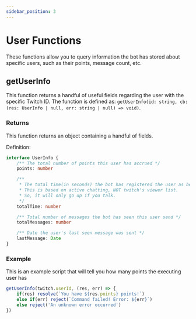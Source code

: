 ```yaml
---
sidebar_position: 3
---
```


# User Functions
These functions allow you to query information the bot has stored about specific users, such as their points, message count, etc.

## getUserInfo
This function returns a handful of useful fields regarding the user with the specific Twitch ID. The function is defined as: `getUserInfo(id: string, cb: (res: UserInfo | null, err: string | null) => void)`.

### Returns
This function returns an object containing a handful of fields.

Definition:
```ts
interface UserInfo {
    /** The total number of points this user has accrued */
    points: number

    /** 
     * The total time(in seconds) the bot has registered the user as being present in chat
     * This is based on active chatting, NOT twitch's viewer list.
     * So, it will only go up if you talk.
     */
    totalTime: number

    /** Total number of messages the bot has seen this user send */
    totalMessages: number

    /** Date the user's last seen message was sent */
    lastMessage: Date
}
```

### Example
This is an example script that will tell you how many points the executing user has

```js
getUserInfo(twitch.userId, (res, err) => {
    if(res) resolve(`You have ${res.points} points!`)
    else if(err) reject(`Command failed! Error: ${err}`)
    else reject('An unknown error occurred')
})
```
